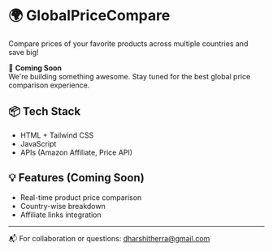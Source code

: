 # 🌍 GlobalPriceCompare

Compare prices of your favorite products across multiple countries and save big!

🚧 **Coming Soon**  
We're building something awesome. Stay tuned for the best global price comparison experience.

## 📦 Tech Stack
- HTML + Tailwind CSS
- JavaScript
- APIs (Amazon Affiliate, Price API)

## 💡 Features (Coming Soon)
- Real-time product price comparison
- Country-wise breakdown
- Affiliate links integration

---

📬 For collaboration or questions: [dharshitherra@gmail.com](mailto:dharshitherra@gmail.com)
